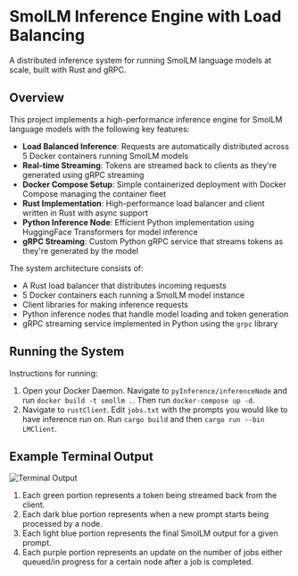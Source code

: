 # SmolLM Inference Engine with Load Balancing

A distributed inference system for running SmolLM language models at scale, built with Rust and gRPC.

## Overview

This project implements a high-performance inference engine for SmolLM language models with the following key features:

- **Load Balanced Inference**: Requests are automatically distributed across 5 Docker containers running SmolLM models
- **Real-time Streaming**: Tokens are streamed back to clients as they're generated using gRPC streaming
- **Docker Compose Setup**: Simple containerized deployment with Docker Compose managing the container fleet
- **Rust Implementation**: High-performance load balancer and client written in Rust with async support
- **Python Inference Node**: Efficient Python implementation using HuggingFace Transformers for model inference
- **gRPC Streaming**: Custom Python gRPC service that streams tokens as they're generated by the model

The system architecture consists of:

- A Rust load balancer that distributes incoming requests
- 5 Docker containers each running a SmolLM model instance
- Client libraries for making inference requests
- Python inference nodes that handle model loading and token generation
- gRPC streaming service implemented in Python using the `grpc` library

## Running the System

Instructions for running:

1. Open your Docker Daemon. Navigate to `pyInference/inferenceNode` and run `docker build -t smollm .`. Then run `docker-compose up -d`.
2. Navigate to `rustClient`. Edit `jobs.txt` with the prompts you would like to have inference run on. Run `cargo build` and then `cargo run --bin LMClient`.

## Example Terminal Output

![Terminal Output](exampke_terminal_output.png)

1. Each green portion represents a token being streamed back from the client.
2. Each dark blue portion represents when a new prompt starts being processed by a node.
3. Each light blue portion represents the final SmolLM output for a given prompt.
4. Each purple portion represents an update on the number of jobs either queued/in progress for a certain node after a job is completed.
